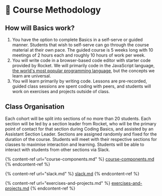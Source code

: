 # 🏫 Course Methodology

## How will Basics work?

1. You have the option to complete Basics in a self-serve or guided manner. Students that wish to self-serve can go through the course material at their own pace. The guided course is 5 weeks long with 10 meetings of 2 hours each and roughly 10 hours of work per week.
2. You will write code in a browser-based code editor with starter code provided by Rocket. We will primarily code in the JavaScript language, [the world's most popular programming language](https://insights.stackoverflow.com/survey/2021#technology-most-popular-technologies), but the concepts we learn are universal.
3. You will learn primarily by writing code. Lessons are pre-recorded, guided class sessions are spent coding with peers, and students will work on exercises and projects outside of class.

## Class Organisation

Each cohort will be split into sections of no more than 20 students. Each section will be led by a section leader from Rocket, who will be the primary point of contact for that section during Coding Basics, and assisted by an Assistant Section Leader. Sections are assigned randomly and fixed for the duration of the course. Students will meet with their respective sections for classes to maximise interaction and learning. Students will be able to interact with students from other sections via Slack.

{% content-ref url="course-components.md" %}
[course-components.md](course-components.md)
{% endcontent-ref %}

{% content-ref url="slack.md" %}
[slack.md](slack.md)
{% endcontent-ref %}

{% content-ref url="exercises-and-projects.md" %}
[exercises-and-projects.md](exercises-and-projects.md)
{% endcontent-ref %}

##
